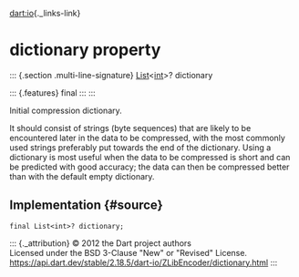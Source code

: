 [dart:io](../../dart-io/dart-io-library){._links-link}

dictionary property
===================

::: {.section .multi-line-signature}
[List](../../dart-core/list-class)\<[int](../../dart-core/int-class)\>?
dictionary

::: {.features}
final
:::
:::

Initial compression dictionary.

It should consist of strings (byte sequences) that are likely to be
encountered later in the data to be compressed, with the most commonly
used strings preferably put towards the end of the dictionary. Using a
dictionary is most useful when the data to be compressed is short and
can be predicted with good accuracy; the data can then be compressed
better than with the default empty dictionary.

Implementation {#source}
--------------

``` {.language-dart data-language="dart"}
final List<int>? dictionary;
```

::: {._attribution}
© 2012 the Dart project authors\
Licensed under the BSD 3-Clause \"New\" or \"Revised\" License.\
<https://api.dart.dev/stable/2.18.5/dart-io/ZLibEncoder/dictionary.html>
:::
